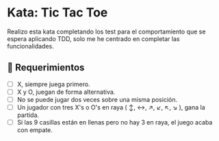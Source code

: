 # Kata: Tic Tac Toe

Realizo esta kata completando los test para el comportamiento que se espera aplicando TDD, solo me he centrado en completar las funcionalidades.


## 📝 Requerimientos

- [ ] X, siempre juega primero.
- [ ] X y O, juegan de forma alternativa.
- [ ] No se puede jugar dos veces sobre una misma posición.
- [ ] Un jugador con tres X's o O's en raya ( ↕️, ↔️, ↗️, ↙️, ↖️, ↘️ ), gana la partida.
- [ ] Si las 9 casillas están en llenas pero no hay 3 en raya, el juego acaba con empate.
